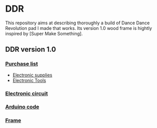 # DDR
This repository aims at describing thoroughly a build of Dance Dance Revolution pad I made that works.
Its version 1.0 wood frame is hightly inspired by [Super Make Something]. 

## DDR version 1.0

### [Purchase list](./v1.0/purchaseList.md)
- [Electronic supplies](./v1.0/purchaseList.md#electronics-and-wiring-supplies)
- [Electronic Tools](./v1.0/purchaseList.md#electronics-assets)

### [Electronic circuit](./v1.0/circuitDesign.md)

### [Arduino code](./v1.0/arduinoCode.md)

### [Frame](./v1.0/arduinoCode.md)

